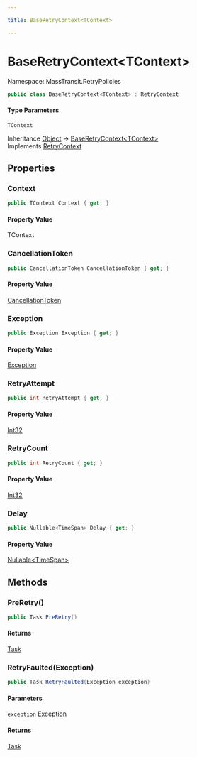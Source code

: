 ```yaml
---

title: BaseRetryContext<TContext>

---
```


# BaseRetryContext\<TContext\>

Namespace: MassTransit.RetryPolicies

```csharp
public class BaseRetryContext<TContext> : RetryContext
```

#### Type Parameters

`TContext`<br/>

Inheritance [Object](https://learn.microsoft.com/en-us/dotnet/api/system.object) → [BaseRetryContext\<TContext\>](../masstransit-retrypolicies/baseretrycontext-1)<br/>
Implements [RetryContext](../../masstransit-abstractions/masstransit/retrycontext)

## Properties

### **Context**

```csharp
public TContext Context { get; }
```

#### Property Value

TContext<br/>

### **CancellationToken**

```csharp
public CancellationToken CancellationToken { get; }
```

#### Property Value

[CancellationToken](https://learn.microsoft.com/en-us/dotnet/api/system.threading.cancellationtoken)<br/>

### **Exception**

```csharp
public Exception Exception { get; }
```

#### Property Value

[Exception](https://learn.microsoft.com/en-us/dotnet/api/system.exception)<br/>

### **RetryAttempt**

```csharp
public int RetryAttempt { get; }
```

#### Property Value

[Int32](https://learn.microsoft.com/en-us/dotnet/api/system.int32)<br/>

### **RetryCount**

```csharp
public int RetryCount { get; }
```

#### Property Value

[Int32](https://learn.microsoft.com/en-us/dotnet/api/system.int32)<br/>

### **Delay**

```csharp
public Nullable<TimeSpan> Delay { get; }
```

#### Property Value

[Nullable\<TimeSpan\>](https://learn.microsoft.com/en-us/dotnet/api/system.nullable-1)<br/>

## Methods

### **PreRetry()**

```csharp
public Task PreRetry()
```

#### Returns

[Task](https://learn.microsoft.com/en-us/dotnet/api/system.threading.tasks.task)<br/>

### **RetryFaulted(Exception)**

```csharp
public Task RetryFaulted(Exception exception)
```

#### Parameters

`exception` [Exception](https://learn.microsoft.com/en-us/dotnet/api/system.exception)<br/>

#### Returns

[Task](https://learn.microsoft.com/en-us/dotnet/api/system.threading.tasks.task)<br/>
